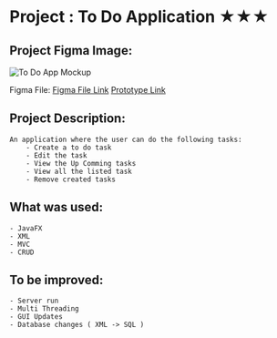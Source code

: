 # Project : To Do Application ★★★

## Project Figma Image:
![To Do App Mockup](./data/img/FigmaProject.png)

Figma File: 
[Figma File Link](https://www.figma.com/design/HJkOP0N7lihwcko0P3An01/Untitled?node-id=0-1&t=xQYQ37heNnIHuzdb-1)
[Prototype Link](https://www.figma.com/proto/HJkOP0N7lihwcko0P3An01/Untitled?node-id=3-23&node-type=canvas&t=y7ivx17QwmkW7Pgr-1&scaling=scale-down&content-scaling=fixed&page-id=0%3A1&starting-point-node-id=3%3A23&share=1)

## Project Description:
    An application where the user can do the following tasks:
        - Create a to do task
        - Edit the task
        - View the Up Comming tasks
        - View all the listed task
        - Remove created tasks

## What was used:
    - JavaFX
    - XML
    - MVC
    - CRUD

## To be improved:
    - Server run
    - Multi Threading
    - GUI Updates
    - Database changes ( XML -> SQL )
